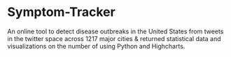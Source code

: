 # Symptom-Tracker
An online tool to detect disease outbreaks in the United States from tweets in the twitter space across 1217 major cities &amp; returned statistical data and visualizations on the number of using Python and Highcharts.
